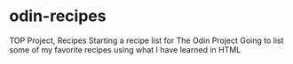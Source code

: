 # odin-recipes
TOP Project, Recipes
Starting a recipe list for The Odin Project
Going to list some of my favorite recipes using what I have learned in HTML

